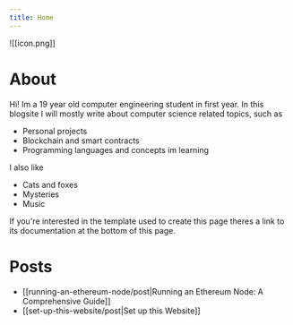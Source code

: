 ```yaml
---
title: Home
---
```

![[icon.png]]
# About

Hi! Im a 19 year old computer engineering student in first year. In this blogsite I will mostly write about computer science related topics, such as
- Personal projects
- Blockchain and smart contracts
- Programming languages and concepts im learning

I also like
- Cats and foxes
- Mysteries
- Music

If you're interested in the template used to create this page theres a link to its documentation at the bottom of this page.

# Posts
- [[running-an-ethereum-node/post|Running an Ethereum Node: A Comprehensive Guide]]
- [[set-up-this-website/post|Set up this Website]]